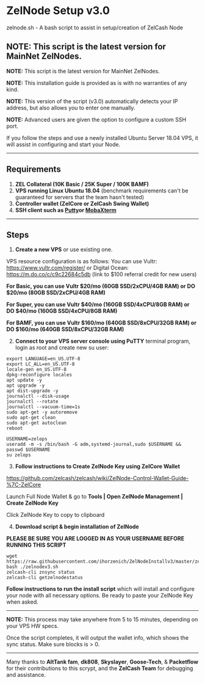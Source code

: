 # ZelNode Setup v3.0
zelnode.sh - A bash script to assist in setup/creation of ZelCash Node

## NOTE: This script is the latest version for MainNet ZelNodes.

**NOTE:** This script is the latest version for MainNet ZelNodes.

**NOTE:** This installation guide is provided as is with no warranties of any kind.

**NOTE:** This version of the script (v3.0) automatically detects your IP address, but also allows you to enter one manually.

**NOTE:** Advanced users are given the option to configure a custom SSH port.

If you follow the steps and use a newly installed Ubuntu Server 18.04 VPS, it will assist in configuring and start your Node.

***
## Requirements
1) **ZEL Collateral (10K Basic / 25K Super / 100K BAMF)**
2) **VPS running Linux Ubuntu 18.04** (benchmark requirements can't be guaranteed for servers that the team hasn't tested)
3) **Controller wallet (ZelCore or ZelCash Swing Wallet)**
4) **SSH client such as [Putty](https://www.putty.org/)or [MobaXterm](https://mobaxterm.mobatek.net/)**

***
## Steps

1) **Create a new VPS** or use existing one.

VPS resource configuration is as follows:
You can use Vultr: https://www.vultr.com/register/
or Digital Ocean: https://m.do.co/c/c9c22684c5db (link to $100 referral credit for new users)

   **For Basic, you can use Vultr $20/mo (60GB SSD/2xCPU/4GB RAM) or DO $20/mo (80GB SSD/2xCPU/4GB RAM)**

   **For Super, you can use Vultr $40/mo (160GB SSD/4xCPU/8GB RAM) or DO  $40/mo (160GB SSD/4xCPU/8GB RAM)**

   **For BAMF, you can use Vultr $160/mo (640GB SSD/8xCPU/32GB RAM) or DO $160/mo (640GB SSD/8xCPU/32GB RAM)**

2) **Connect to your VPS server console using PuTTY** terminal program, login as root and create new su user:

```
export LANGUAGE=en_US.UTF-8
export LC_ALL=en_US.UTF-8
locale-gen en_US.UTF-8
dpkg-reconfigure locales
apt update -y
apt upgrade -y
apt dist-upgrade -y
journalctl --disk-usage
journalctl --rotate
journalctl --vacuum-time=1s
sudo apt-get -y autoremove
sudo apt-get clean
sudo apt-get autoclean
reboot

USERNAME=zelops
useradd -m -s /bin/bash -G adm,systemd-journal,sudo $USERNAME && passwd $USERNAME
su zelops
```

3) **Follow instructions to Create ZelNode Key using ZelCore Wallet**

https://github.com/zelcash/zelcash/wiki/ZelNode-Control-Wallet-Guide-%7C-ZelCore

Launch Full Node Wallet & go to **Tools | Open ZelNode Management | Create ZelNode Key**

Click ZelNode Key to copy to clipboard

4) **Download script & begin installation of ZelNode**

**PLEASE BE SURE YOU ARE LOGGED IN AS YOUR USERNAME BEFORE RUNNING THIS SCRIPT**

```
wget https://raw.githubusercontent.com/ihorzenich/ZelNodeInstallv3/master/zelnodev3.sh
bash ./zelnodev3.sh
zelcash-cli znsync status
zelcash-cli getzelnodestatus
```

**Follow instructions to run the install script** which will install and configure your node with all necessary options.
Be ready to paste your ZelNode Key when asked.

***
__NOTE:__ This process may take anywhere from 5 to 15 minutes, depending on your VPS HW specs.

Once the script completes, it will output the wallet info, which shows the sync status. Make sure blocks is > 0.
***
Many thanks to **AltTank fam**, **dk808**, **Skyslayer**, **Goose-Tech**, & **Packetflow** for their contributions to this scrypt, and the **ZelCash Team** for debugging and assistance.
